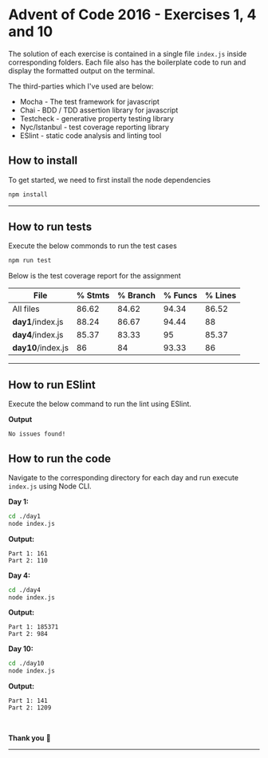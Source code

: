 
# Advent of Code 2016 - Exercises 1, 4 and 10

The solution of each exercise is contained in a single file `index.js` inside corresponding folders. Each file also has the boilerplate code to run and display the formatted output on the terminal.

The third-parties which I've used are below:
   - Mocha - The test framework for javascript
   - Chai - BDD / TDD assertion library for javascript
   - Testcheck - generative property testing library
   - Nyc/Istanbul - test coverage reporting library
   - ESlint - static code analysis and linting tool


## How to install
To get started, we need to first install the node dependencies

```sh
npm install
```
---
## How to run tests
Execute the below commonds to run the test cases
```sh
npm run test
```

Below is the test coverage report for the assignment

File       | % Stmts | % Branch | % Funcs | % Lines |
-----------|---------|----------|---------|---------|
All files  |   86.62 |    84.62 |   94.34 |   86.52 |
 **day1**/index.js      |   88.24 |    86.67 |   94.44 |      88 |
 **day4**/index.js      |   85.37 |    83.33 |      95 |   85.37 |
 **day10**/index.js     |      86 |       84 |   93.33 |      86 |


---

## How to run ESlint
Execute the below command to run the lint using ESlint.

**Output**
```
No issues found!
```

## How to run the code

Navigate to the corresponding directory for each day and run execute `index.js` using Node CLI.

**Day 1:**
```sh
cd ./day1
node index.js
```
**Output:**
```
Part 1: 161 
Part 2: 110
```
**Day 4:**
```sh
cd ./day4
node index.js
```
**Output:**
```
Part 1: 185371 
Part 2: 984
```
**Day 10:**
```sh
cd ./day10
node index.js
```
**Output:**
```
Part 1: 141 
Part 2: 1209 
```
<br/>

**Thank you** :slightly_smiling_face:

---

